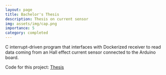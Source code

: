 ```yaml
---
layout: page
title: Bachelor's Thesis
description: Thesis on current sensor
img: assets/img/cap.png
importance: 5
category: completed
---
```

C interrupt-driven program that interfaces with Dockerized receiver to read data coming
from an Hall effect current sensor connected to the Arduino board.

Code for this project: [Thesis](https://github.com/cristiandiiorio/arduino-current-meter-thesis)